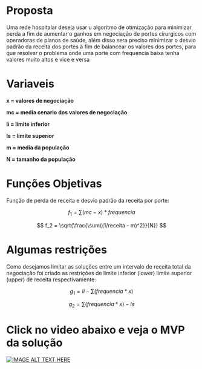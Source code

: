 # Proposta
Uma rede hospitalar deseja usar u algoritmo de otimização para minimizar perda a fim de aumentar o ganhos em negociação de portes cirurgicos com operadoras de planos de saúde, além disso sera preciso minimizar o desvio padrão da receita dos portes a fim de balancear os valores dos portes, para que resolver o problema onde uma porte com frequencia baixa tenha valores muito altos e vice e versa

# Variaveis
**x = valores de negociação**

**mc = media cenario dos valores de negociação**

**li = limite inferior**

**ls = limite superior**

**m = media da população**

**N = tamanho da população**


# Funções Objetivas
Função de perda de receita e desvio padrão da receita por porte:

$$
f_1 = \sum{(mc - x) * frequencia}
$$

$$
f_2 = \sqrt{\frac{\sum{(1/receita - m)^2}}{N}}
$$



# Algumas restrições
Como desejamos limitar as soluções entre um intervalo de receita total da negociação foi criado as restrições de limite inferior (lower) limite superior (upper) de receita respectivamente:

$$
g_1 = li - \sum({frequencia * x })
$$

$$
g_2 = \sum({frequencia * x }) - ls
$$


# Click no video abaixo e veja o MVP da solução

[![IMAGE ALT TEXT HERE](https://img.olhardigital.com.br/wp-content/uploads/2021/03/shutterstock_1488096026_Easy-Resize.com_.jpg)](https://youtu.be/-X2qao8SEPs)
